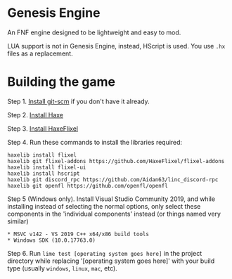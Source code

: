 # Genesis Engine

An FNF engine designed to be lightweight and easy to mod.

LUA support is not in Genesis Engine, instead, HScript is used. You use `.hx` files as a replacement.

# Building the game

Step 1. [Install git-scm](https://git-scm.com/downloads) if you don't have it already.

Step 2. [Install Haxe](https://haxe.org/download/)

Step 3. [Install HaxeFlixel](https://haxeflixel.com/documentation/install-haxeflixel/)

Step 4. Run these commands to install the libraries required:
```
haxelib install flixel
haxelib git flixel-addons https://github.com/HaxeFlixel/flixel-addons
haxelib install flixel-ui
haxelib install hscript
haxelib git discord_rpc https://github.com/Aidan63/linc_discord-rpc
haxelib git openfl https://github.com/openfl/openfl
```

Step 5 (Windows only). Install Visual Studio Community 2019, and while installing instead of selecting the normal options, only select these components in the 'individual components' instead (or things named very similar)
```
* MSVC v142 - VS 2019 C++ x64/x86 build tools
* Windows SDK (10.0.17763.0)
```

Step 6. Run `lime test [operating system goes here]` in the project directory while replacing '[operating system goes here]' with your build type (usually `windows`, `linux`, `mac`, etc).

